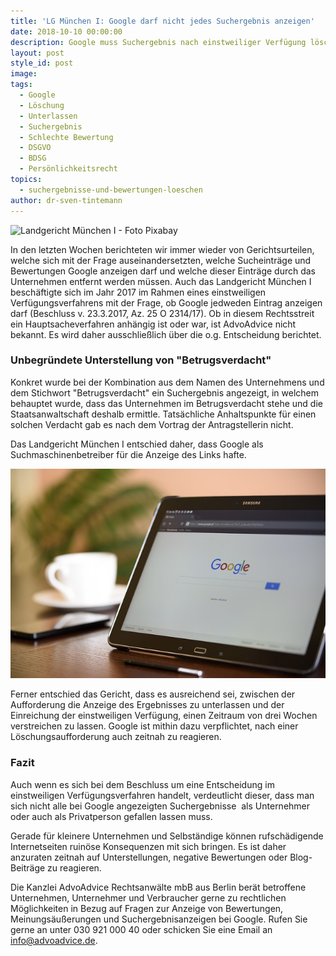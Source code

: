 ```yaml
---
title: 'LG München I: Google darf nicht jedes Suchergebnis anzeigen'
date: 2018-10-10 00:00:00
description: Google muss Suchergebnis nach einstweiliger Verfügung löschen
layout: post
style_id: post
image:
tags:
  - Google
  - Löschung
  - Unterlassen
  - Suchergebnis
  - Schlechte Bewertung
  - DSGVO
  - BDSG
  - Persönlichkeitsrecht
topics:
  - suchergebnisse-und-bewertungen-loeschen
author: dr-sven-tintemann
---
```


![Landgericht München I - Foto Pixabay](/uploads/lg-münchen-i-1.jpg "Landgericht München I verurteilt Google")

In den letzten Wochen berichteten wir immer wieder von Gerichtsurteilen, welche sich mit der Frage auseinandersetzten, welche Sucheintr&auml;ge und Bewertungen Google anzeigen darf und welche dieser Eintr&auml;ge durch das Unternehmen entfernt werden m&uuml;ssen. Auch das Landgericht M&uuml;nchen I besch&auml;ftigte sich im Jahr 2017 im Rahmen eines einstweiligen Verf&uuml;gungsverfahrens mit der Frage, ob Google jedweden Eintrag anzeigen darf (Beschluss v. 23.3.2017, Az. 25 O 2314/17). Ob in diesem Rechtsstreit ein Hauptsacheverfahren anh&auml;ngig ist oder war, ist AdvoAdvice nicht bekannt. Es wird daher ausschlie&szlig;lich &uuml;ber die o.g. Entscheidung berichtet.

### Unbegr&uuml;ndete Unterstellung von "Betrugsverdacht"

Konkret wurde bei der Kombination aus dem Namen des Unternehmens und dem Stichwort "Betrugsverdacht" ein Suchergebnis angezeigt, in welchem behauptet wurde, dass das Unternehmen im Betrugsverdacht stehe und die Staatsanwaltschaft deshalb ermittle. Tats&auml;chliche Anhaltspunkte f&uuml;r einen solchen Verdacht gab es nach dem Vortrag der Antragstellerin nicht.

Das Landgericht M&uuml;nchen I entschied daher, dass Google als Suchmaschinenbetreiber f&uuml;r die Anzeige des Links hafte.

![Google Suche - Foto Pixabay](/uploads/internet-search-engine-1433323-640.jpg "Nicht jedes Suchergebnis ist rechtmäßig")

Ferner entschied das Gericht, dass es ausreichend sei, zwischen der Aufforderung die Anzeige des Ergebnisses zu unterlassen und der Einreichung der einstweiligen Verf&uuml;gung, einen Zeitraum von drei Wochen verstreichen zu lassen. Google ist mithin dazu verpflichtet, nach einer L&ouml;schungsaufforderung auch zeitnah zu reagieren.

### Fazit

Auch wenn es sich bei dem Beschluss um eine Entscheidung im einstweiligen Verf&uuml;gungsverfahren handelt, verdeutlicht dieser, dass man sich nicht alle bei Google angezeigten Suchergebnisse&nbsp; als Unternehmer oder auch als Privatperson gefallen lassen muss.

Gerade f&uuml;r kleinere Unternehmen und Selbst&auml;ndige k&ouml;nnen rufsch&auml;digende Internetseiten ruin&ouml;se Konsequenzen mit sich bringen. Es ist daher anzuraten zeitnah auf Unterstellungen, negative Bewertungen oder Blog-Beitr&auml;ge zu reagieren.

Die Kanzlei AdvoAdvice Rechtsanw&auml;lte mbB aus Berlin ber&auml;t betroffene Unternehmen, Unternehmer und Verbraucher gerne zu rechtlichen M&ouml;glichkeiten in Bezug auf Fragen zur Anzeige von Bewertungen, Meinungs&auml;u&szlig;erungen und Suchergebnisanzeigen bei Google. Rufen Sie gerne an unter 030 921 000 40 oder schicken Sie eine Email an info@advoadvice.de.